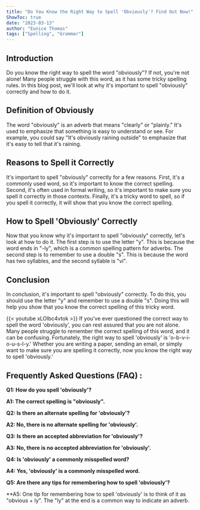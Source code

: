 ```yaml
---
title: "Do You Know the Right Way to Spell 'Obviously'? Find Out Now!"
ShowToc: true 
date: "2023-03-13"
author: "Eunice Thomas" 
tags: ["Spelling", "Grammar"]
---
```

## Introduction 

Do you know the right way to spell the word "obviously"? If not, you're not alone! Many people struggle with this word, as it has some tricky spelling rules. In this blog post, we'll look at why it's important to spell "obviously" correctly and how to do it. 

## Definition of Obviously

The word "obviously" is an adverb that means "clearly" or "plainly." It's used to emphasize that something is easy to understand or see. For example, you could say "It's obviously raining outside" to emphasize that it's easy to tell that it's raining. 

## Reasons to Spell it Correctly

It's important to spell "obviously" correctly for a few reasons. First, it's a commonly used word, so it's important to know the correct spelling. Second, it's often used in formal writing, so it's important to make sure you spell it correctly in those contexts. Finally, it's a tricky word to spell, so if you spell it correctly, it will show that you know the correct spelling. 

## How to Spell 'Obviously' Correctly

Now that you know why it's important to spell "obviously" correctly, let's look at how to do it. The first step is to use the letter "y". This is because the word ends in "-ly", which is a common spelling pattern for adverbs. The second step is to remember to use a double "s". This is because the word has two syllables, and the second syllable is "vi". 

## Conclusion

In conclusion, it's important to spell "obviously" correctly. To do this, you should use the letter "y" and remember to use a double "s". Doing this will help you show that you know the correct spelling of this tricky word.

{{< youtube xLOlbc4vtok >}} 
If you've ever questioned the correct way to spell the word 'obviously', you can rest assured that you are not alone. Many people struggle to remember the correct spelling of this word, and it can be confusing. Fortunately, the right way to spell 'obviously' is 'o-b-v-i-o-u-s-l-y.' Whether you are writing a paper, sending an email, or simply want to make sure you are spelling it correctly, now you know the right way to spell 'obviously.'

## Frequently Asked Questions (FAQ) :
**Q1: How do you spell 'obviously'?**

**A1: The correct spelling is "obviously".**

**Q2: Is there an alternate spelling for 'obviously'?**

**A2: No, there is no alternate spelling for 'obviously'.**

**Q3: Is there an accepted abbreviation for 'obviously'?**

**A3: No, there is no accepted abbreviation for 'obviously'.**

**Q4: Is 'obviously' a commonly misspelled word?**

**A4: Yes, 'obviously' is a commonly misspelled word.**

**Q5: Are there any tips for remembering how to spell 'obviously'?**

**A5: One tip for remembering how to spell 'obviously' is to think of it as "obvious + ly". The "ly" at the end is a common way to indicate an adverb.





